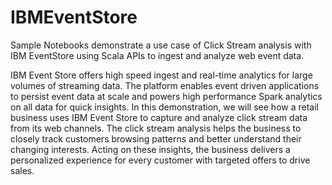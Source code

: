 # IBMEventStore
Sample Notebooks demonstrate a use case of Click Stream analysis with IBM EventStore using Scala APIs to ingest and analyze web event data.

IBM Event Store offers high speed ingest and real-time analytics for large volumes of streaming data.  The platform enables event driven applications to persist event data at scale and powers high performance Spark analytics on all data for quick insights. In this demonstration, we will see how a retail business uses IBM Event Store to capture and analyze click stream data from its web channels. The click stream analysis helps the business to closely track customers browsing patterns and better understand their changing interests. Acting on these insights, the business delivers a personalized experience for every customer with targeted offers to drive sales. 
